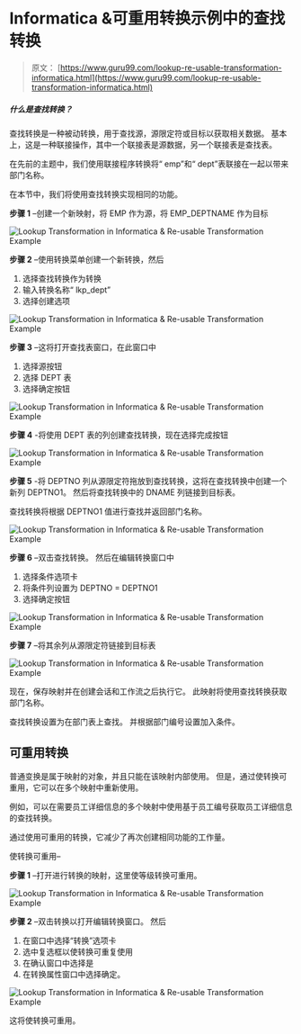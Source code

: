 # Informatica &可重用转换示例中的查找转换

> 原文： [https://www.guru99.com/lookup-re-usable-transformation-informatica.html](https://www.guru99.com/lookup-re-usable-transformation-informatica.html)

##### 什么是查找转换？

查找转换是一种被动转换，用于查找源，源限定符或目标以获取相关数据。 基本上，这是一种联接操作，其中一个联接表是源数据，另一个联接表是查找表。

在先前的主题中，我们使用联接程序转换将“ emp”和“ dept”表联接在一起以带来部门名称。

在本节中，我们将使用查找转换实现相同的功能。

**步骤 1** –创建一个新映射，将 EMP 作为源，将 EMP_DEPTNAME 作为目标

![Lookup Transformation in Informatica & Re-usable Transformation Example](img/cd58f69e1d93eaae40810feacb56f8ce.png "Lookup and Re-usable transformation in Informatica")

**步骤 2** –使用转换菜单创建一个新转换，然后

1.  选择查找转换作为转换
2.  输入转换名称“ lkp_dept”
3.  选择创建选项

![Lookup Transformation in Informatica & Re-usable Transformation Example](img/46eeb56f1ec043dae42e5bf9eb436a53.png "Lookup and Re-usable transformation in Informatica")

**步骤 3** –这将打开查找表窗口，在此窗口中

1.  选择源按钮
2.  选择 DEPT 表
3.  选择确定按钮

![Lookup Transformation in Informatica & Re-usable Transformation Example](img/5cdb7f96d6179118a563186080c488a2.png "Lookup and Re-usable transformation in Informatica")

**步骤 4** -将使用 DEPT 表的列创建查找转换，现在选择完成按钮

![Lookup Transformation in Informatica & Re-usable Transformation Example](img/5990934c5a828deeabd8360c81c106c7.png "Lookup and Re-usable transformation in Informatica")

**步骤 5** -将 DEPTNO 列从源限定符拖放到查找转换，这将在查找转换中创建一个新列 DEPTNO1。 然后将查找转换中的 DNAME 列链接到目标表。

查找转换将根据 DEPTNO1 值进行查找并返回部门名称。

![Lookup Transformation in Informatica & Re-usable Transformation Example](img/6f17680c307e6210453879076856c9af.png "Lookup and Re-usable transformation in Informatica")

**步骤 6** –双击查找转换。 然后在编辑转换窗口中

1.  选择条件选项卡
2.  将条件列设置为 DEPTNO = DEPTNO1
3.  选择确定按钮

![Lookup Transformation in Informatica & Re-usable Transformation Example](img/acbd4801cfeec65f950d6fd613673034.png "Lookup and Re-usable transformation in Informatica")

**步骤 7** –将其余列从源限定符链接到目标表

![Lookup Transformation in Informatica & Re-usable Transformation Example](img/26d722c972ae099a6a85c62ee469e219.png "Lookup and Re-usable transformation in Informatica")

现在，保存映射并在创建会话和工作流之后执行它。 此映射将使用查找转换获取部门名称。

查找转换设置为在部门表上查找。 并根据部门编号设置加入条件。

## 可重用转换

普通变换是属于映射的对象，并且只能在该映射内部使用。 但是，通过使转换可重用，它可以在多个映射中重新使用。

例如，可以在需要员工详细信息的多个映射中使用基于员工编号获取员工详细信息的查找转换。

通过使用可重用的转换，它减少了再次创建相同功能的工作量。

使转换可重用–

**步骤 1** –打开进行转换的映射，这里使等级转换可重用。

![Lookup Transformation in Informatica & Re-usable Transformation Example](img/fe65f5d771eb749c28782f328332d473.png "Lookup and Re-usable transformation in Informatica")

**步骤 2** –双击转换以打开编辑转换窗口。 然后

1.  在窗口中选择“转换”选项卡
2.  选中复选框以使转换可重复使用
3.  在确认窗口中选择是
4.  在转换属性窗口中选择确定。

![Lookup Transformation in Informatica & Re-usable Transformation Example](img/cfe983e92124b6bf7d27589fe5969ff1.png "Lookup and Re-usable transformation in Informatica")

这将使转换可重用。